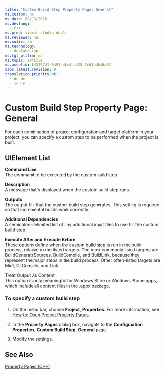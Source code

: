 ```yaml
---
title: "Custom Build Step Property Page: General"
ms.custom: na
ms.date: 09/19/2016
ms.devlang: 
  - C++
ms.prod: visual-studio-dev14
ms.reviewer: na
ms.suite: na
ms.technology: 
  - devlang-cpp
ms.tgt_pltfrm: na
ms.topic: article
ms.assetid: bd319741-0491-46c4-a428-7c61b4b46a02
caps.latest.revision: 9
translation.priority.ht: 
  - de-de
  - ja-jp
---
```

# Custom Build Step Property Page: General
For each combination of project configuration and target platform in your project, you can specify a custom step to be performed when the project is built.  
  
## UIElement List  
 **Command Line**  
 The command to be executed by the custom build step.  
  
 **Description**  
 A message that's displayed when the custom build step runs.  
  
 **Outputs**  
 The output file that the custom build step generates. This setting is required so that incremental builds work correctly.  
  
 **Additional Dependencies**  
 A semicolon-delimited list of any additional input files to use for the custom build step.  
  
 **Execute After and Execute Before**  
 These options define when the custom build step is run in the build process, relative to the listed targets. The most commonly listed targets are BuildGenerateSources, BuildCompile, and BuildLink, because they represent the major steps in the build process. Other often-listed targets are Midl, CLCompile, and Link.  
  
 Treat Output As Content  
 This option is only meaningful for Windows Store or Windows Phone apps, which include all content files in the .appx package.  
  
### To specify a custom build step  
  
1.  On the menu bar, choose **Project**, **Properties**. For more information, see [How to: Open Project Property Pages](../vs140/How-to--Open-Project-Property-Pages.md).  
  
2.  In the **Property Pages** dialog box, navigate to the **Configuration Properties**, **Custom Build Step**, **General** page.  
  
3.  Modify the settings.  
  
## See Also  
 [Property Pages (C++)](../vs140/Property-Pages--Visual-C---.md)